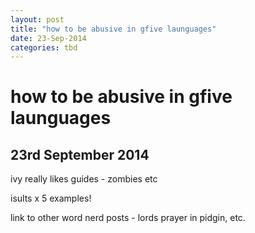 ```yaml
---
layout: post
title: "how to be abusive in gfive launguages"
date: 23-Sep-2014
categories: tbd
---
```


# how to be abusive in gfive launguages

## 23rd September 2014

ivy really likes guides - zombies etc

 

isults x 5 examples!

 

link to other word nerd posts - lords prayer in pidgin,   etc.
